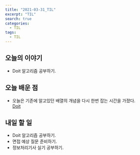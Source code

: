 ```yaml
---
title: "2021-03-31_TIL"
excerpt: "TIL"
search: true
categories: 
  - TIL
tags: 
  - TIL
---
```


## 오늘의 이야기

- Doit 알고리즘 공부하기.


## 오늘 배운 점

- 오늘은 기존에 알고있던 배열의 개념을 다시 한번 잡는 시간을 가졌다.<br>
[Doit](https://devboryung.github.io/algorism/doit-3-array/)

## 내일 할 일

- Doit 알고리즘 공부하기.
- 면접 예상 질문 준비하기.
- 정보처리기사 실기 공부하기.